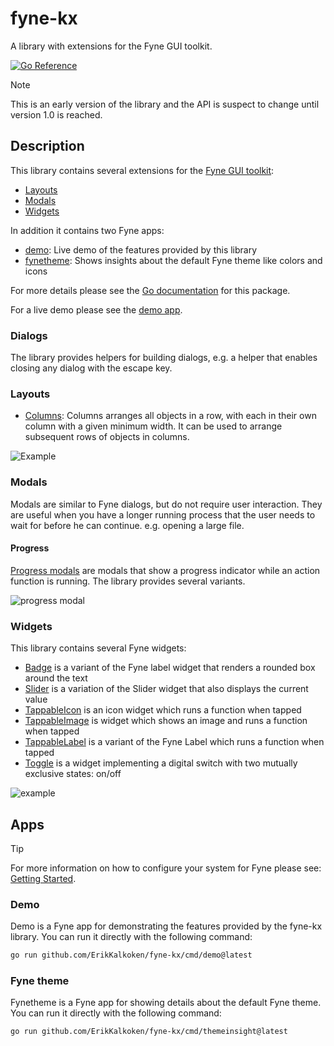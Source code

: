 # fyne-kx

A library with extensions for the Fyne GUI toolkit.

[![Go Reference](https://pkg.go.dev/badge/github.com/ErikKalkoken/fyne-kx.svg)](https://pkg.go.dev/github.com/ErikKalkoken/fyne-kx)

> [!NOTE]
> This is an early version of the library and the API is suspect to change until version 1.0 is reached.

## Description

This library contains several extensions for the [Fyne GUI toolkit](https://fyne.io/):

- [Layouts](#layouts)
- [Modals](#modals)
- [Widgets](#widgets)

In addition it contains two Fyne apps:

- [demo](#demo): Live demo of the features provided by this library
- [fynetheme](#fyne-theme): Shows insights about the default Fyne theme like colors and icons

For more details please see the [Go documentation](https://pkg.go.dev/github.com/ErikKalkoken/fyne-kx) for this package.

For a live demo please see the [demo app](#demo).

### Dialogs

The library provides helpers for building dialogs, e.g. a helper that enables closing any dialog with the escape key.

### Layouts

- [Columns](https://pkg.go.dev/github.com/ErikKalkoken/fyne-kx/layout#NewColumns): Columns arranges all objects in a row, with each in their own column with a given minimum width.
It can be used to arrange subsequent rows of objects in columns.

![Example](https://cdn.imgpile.com/f/maoyoP1_xl.png)

### Modals

Modals are similar to Fyne dialogs, but do not require user interaction. They are useful when you have a longer running process that the user needs to wait for before he can continue. e.g. opening a large file.

#### Progress

[Progress modals](https://pkg.go.dev/github.com/ErikKalkoken/fyne-kx/modal#hdr-Progress_modals) are modals that show a progress indicator while an action function is running. The library provides several variants.

![progress modal](https://cdn.imgpile.com/f/vZkxURa_xl.png)

### Widgets

This library contains several Fyne widgets:

- [Badge](https://pkg.go.dev/github.com/ErikKalkoken/fyne-kx/widget#Badge) is a variant of the Fyne label widget that renders a rounded box around the text
- [Slider](https://pkg.go.dev/github.com/ErikKalkoken/fyne-kx/widget#Slider) is a variation of the Slider widget that also displays the current value
- [TappableIcon](https://pkg.go.dev/github.com/ErikKalkoken/fyne-kx/widget#TappableIcon) is an icon widget which runs a function when tapped
- [TappableImage](https://pkg.go.dev/github.com/ErikKalkoken/fyne-kx/widget#TappableImage) is widget which shows an image and runs a function when tapped
- [TappableLabel](https://pkg.go.dev/github.com/ErikKalkoken/fyne-kx/widget#TappableLabel) is a variant of the Fyne Label which runs a function when tapped
- [Toggle](https://pkg.go.dev/github.com/ErikKalkoken/fyne-kx/widget#Toggle) is a widget implementing a digital switch with two mutually exclusive states: on/off

![example](https://cdn.imgpile.com/f/swLOMWS_xl.png)

## Apps

> [!TIP]
> For more information on how to configure your system for Fyne please see: [Getting Started](https://docs.fyne.io/started/).

### Demo

Demo is a Fyne app for demonstrating the features provided by the fyne-kx library. You can run it directly with the following command:

```sh
go run github.com/ErikKalkoken/fyne-kx/cmd/demo@latest
```

### Fyne theme

Fynetheme is a Fyne app for showing details about the default Fyne theme. You can run it directly with the following command:

```sh
go run github.com/ErikKalkoken/fyne-kx/cmd/themeinsight@latest
```
